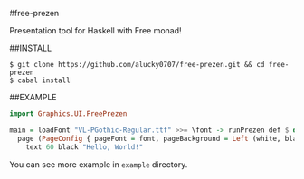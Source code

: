 #free-prezen

Presentation tool for Haskell with Free monad!

##INSTALL

```
$ git clone https://github.com/alucky0707/free-prezen.git && cd free-prezen
$ cabal install
```

##EXAMPLE

```hs
import Graphics.UI.FreePrezen

main = loadFont "VL-PGothic-Regular.ttf" >>= \font -> runPrezen def $ do
  page (PageConfig { pageFont = font, pageBackground = Left (white, black)}) $ do
    text 60 black "Hello, World!"
```

You can see more example in `example` directory.
